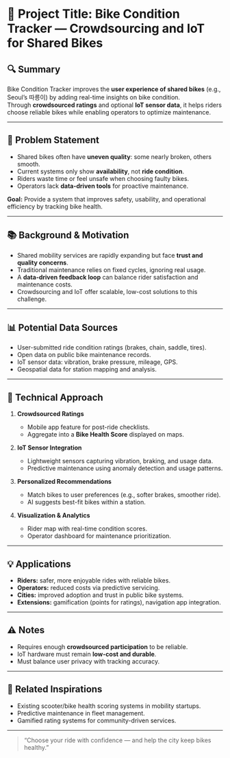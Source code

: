 # 🧠 Project Title: Bike Condition Tracker — Crowdsourcing and IoT for Shared Bikes

## 🔍 Summary
Bike Condition Tracker improves the **user experience of shared bikes** (e.g., Seoul’s 따릉이) by adding real-time insights on bike condition.  
Through **crowdsourced ratings** and optional **IoT sensor data**, it helps riders choose reliable bikes while enabling operators to optimize maintenance.

---

## 🎯 Problem Statement
- Shared bikes often have **uneven quality**: some nearly broken, others smooth.  
- Current systems only show **availability**, not **ride condition**.  
- Riders waste time or feel unsafe when choosing faulty bikes.  
- Operators lack **data-driven tools** for proactive maintenance.  

**Goal:** Provide a system that improves safety, usability, and operational efficiency by tracking bike health.

---

## 📚 Background & Motivation
- Shared mobility services are rapidly expanding but face **trust and quality concerns**.  
- Traditional maintenance relies on fixed cycles, ignoring real usage.  
- A **data-driven feedback loop** can balance rider satisfaction and maintenance costs.  
- Crowdsourcing and IoT offer scalable, low-cost solutions to this challenge.  

---

## 📊 Potential Data Sources
- User-submitted ride condition ratings (brakes, chain, saddle, tires).  
- Open data on public bike maintenance records.  
- IoT sensor data: vibration, brake pressure, mileage, GPS.  
- Geospatial data for station mapping and analysis.  

---

## 🧪 Technical Approach
1. **Crowdsourced Ratings**  
   - Mobile app feature for post-ride checklists.  
   - Aggregate into a **Bike Health Score** displayed on maps.  

2. **IoT Sensor Integration**  
   - Lightweight sensors capturing vibration, braking, and usage data.  
   - Predictive maintenance using anomaly detection and usage patterns.  

3. **Personalized Recommendations**  
   - Match bikes to user preferences (e.g., softer brakes, smoother ride).  
   - AI suggests best-fit bikes within a station.  

4. **Visualization & Analytics**  
   - Rider map with real-time condition scores.  
   - Operator dashboard for maintenance prioritization.  

---

## 💡 Applications
- **Riders:** safer, more enjoyable rides with reliable bikes.  
- **Operators:** reduced costs via predictive servicing.  
- **Cities:** improved adoption and trust in public bike systems.  
- **Extensions:** gamification (points for ratings), navigation app integration.  

---

## ⚠️ Notes
- Requires enough **crowdsourced participation** to be reliable.  
- IoT hardware must remain **low-cost and durable**.  
- Must balance user privacy with tracking accuracy.  

---

## 🔗 Related Inspirations
- Existing scooter/bike health scoring systems in mobility startups.  
- Predictive maintenance in fleet management.  
- Gamified rating systems for community-driven services.  

---

> “Choose your ride with confidence — and help the city keep bikes healthy.”
